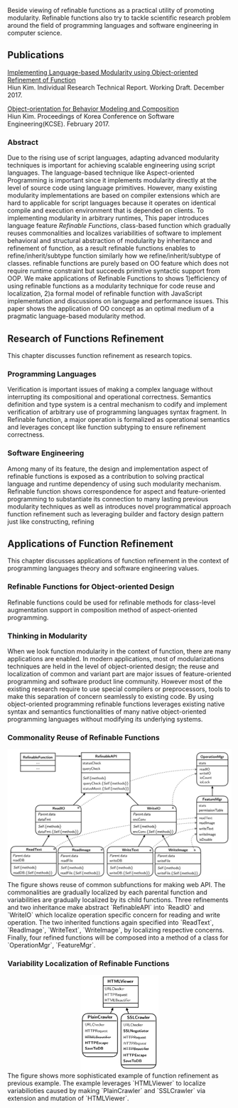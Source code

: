 Beside viewing of refinable functions as a practical utility of promoting modularity. Refinable functions also try to tackle scientific research problem around the field of programming languages and software engineering in computer science. 

## Publications

[Implementing Language-based Modularity using Object-oriented Refinement of Function](https://hiun.org/pubs/refinable.pdf)  
Hiun Kim. Individual Research Technical Report. Working Draft. December 2017.

[Object-orientation for Behavior Modeling and Composition](https://hiun.org/pubs/oo.pdf)  
Hiun Kim. Proceedings of Korea Conference on Software Engineering(KCSE). February 2017.

### Abstract
Due to the rising use of script languages, adapting advanced modularity techniques is important for achieving scalable engineering using script languages. The language-based technique like Aspect-oriented Programming is important since it implements modularity directly at the level of source code using language primitives. However, many existing modularity implementations are based on compiler extensions which are hard to applicable for script languages because it operates on identical compile and execution environment that is depended on clients. To implementing modularity in arbitrary runtimes, This paper introduces language feature <i>Refinable Functions</i>, class-based function which gradually reuses commonalities and localizes variabilities of software to implement behavioral and structural abstraction of modularity by inheritance and refinement of function, as a result refinable functions enables to refine/inherit/subtype function similarly how we refine/inherit/subtype of classes. refinable functions are purely based on OO feature which does not require runtime constraint but succeeds primitive syntactic support from OOP. We make applications of Refinable Functions to shows 1)efficiency of using refinable functions as a modularity technique for code reuse and localization, 2)a formal model of refinable function with JavaScript implementation and discussions on language and performance issues. This paper shows the application of OO concept as an optimal medium of a pragmatic language-based modularity method.
## Research of Functions Refinement

This chapter discusses function refinement as research topics.

### Programming Languages

Verification is important issues of making a complex language without interrupting its compositional and operational correctness. Semantics definition and type system is a central mechanism to codify and implement verification of arbitrary use of programming languages syntax fragment. In Refinable function, a major operation is formalized as operational semantics and leverages concept like function subtyping to ensure refinement correctness.

### Software Engineering

Among many of its feature, the design and implementation aspect of refinable functions is exposed as a contribution to solving practical language and runtime dependency of using such modularity mechanism. Refinable function shows correspondence for aspect and feature-oriented programming to substantiate its connection to many lasting previous modularity techniques as well as introduces novel programmatical approach function refinement such as leveraging builder and factory design pattern just like constructing, refining 

## Applications of Function Refinement

This chapter discusses applications of function refinement in the context of programming languages theory and software engineering values.

### Refinable Functions for Object-oriented Design

Refinable functions could be used for refinable methods for class-level augmentation support in composition method of aspect-oriented programming.

### Thinking in Modularity

When we look function modularity in the context of function, there are many applications are enabled. In modern applications, most of modularizations techniques are held in the level of object-oriented design; the reuse and localization of common and variant part are major issues of feature-oriented programming and software product line community. However most of the existing research require to use special compilers or preprocessors, tools to make this separation of concern seamlessly to existing code. By using object-oriented programming refinable functions leverages existing native syntax and semantics functionalities of many native object-oriented programming languages without modifying its underlying systems.

### Commonality Reuse of Refinable Functions
<img src="./static/img/reuse.png" alt="Reuse of Common Functions">
The figure shows reuse of common subfunctions for making web API. The commonalities are gradually localized by each parental function and variabilities are gradually localized by its child functions. Three refinements and two inheritance make abstract `RefinableAPI` into `ReadIO` and `WriteIO` which localize operation specific concern for reading and write operation. The two inherited functions again specified into `ReadText`, `ReadImage`, `WriteText`, `WriteImage`, by localizing respective concerns. Finally, four refined functions will be composed into a method of a class for `OperationMgr`, `FeatureMgr`.


### Variability Localization of Refinable Functions
<center>
  <img src="./static/img/localization.png" alt="Localization of Variant Functions" style="width: 35%">
</center>
The figure shows more sophisticated example of function refinement as previous example. The example leverages `HTMLViewer` to localize variabilioties caused by making `PlainCrawler` and `SSLCrawler` via extension and mutation of `HTMLViewer`. 